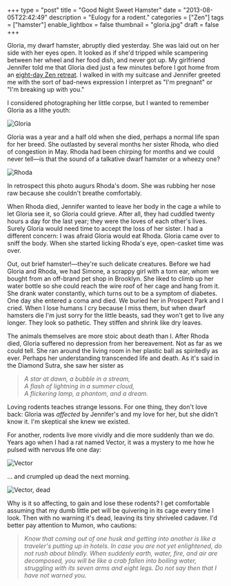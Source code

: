 +++
type = "post"
title = "Good Night Sweet Hamster"
date = "2013-08-05T22:42:49"
description = "Eulogy for a rodent."
categories = ["Zen"]
tags = ["hamster"]
enable_lightbox = false
thumbnail = "gloria.jpg"
draft = false
+++

<p>Gloria, my dwarf hamster, abruptly died yesterday. She was laid out on her side with her eyes open. It looked as if she'd tripped while scampering between her wheel and her food dish, and never got up. My girlfriend Jennifer told me that Gloria died just a few minutes before I got home from an <a href="/blog/training-ourselves-not-to-be-alone/">eight-day Zen retreat</a>. I walked in with my suitcase and Jennifer greeted me with the sort of bad-news expression I interpret as "I'm pregnant" or "I'm breaking up with you."</p>
<p>I considered photographing her little corpse, but I wanted to remember Gloria as a lithe youth:</p>
<p><img style="display:block; margin-left:auto; margin-right:auto;" src="gloria.jpg" alt="Gloria" title="Gloria" /></p>
<p>Gloria was a year and a half old when she died, perhaps a normal life span for her breed. She outlasted by several months her sister Rhoda, who died of congestion in May. Rhoda had been chirping for months and we could never tell&mdash;is that the sound of a talkative dwarf hamster or a wheezy one?</p>
<p><img style="display:block; margin-left:auto; margin-right:auto;" src="rhoda.jpg" alt="Rhoda" title="Rhoda" /></p>
<p>In retrospect this photo augurs Rhoda's doom. She was rubbing her nose raw because she couldn't breathe comfortably.</p>
<p>When Rhoda died, Jennifer wanted to leave her body in the cage a while to let Gloria see it, so Gloria could grieve. After all, they had cuddled twenty hours a day for the last year; they were the loves of each other's lives. Surely Gloria would need time to accept the loss of her sister. I had a different concern: I was afraid Gloria would eat Rhoda. Gloria came over to sniff the body. When she started licking Rhoda's eye, open-casket time was over.</p>
<p>Out, out brief hamster!&mdash;they're such delicate creatures. Before we had Gloria and Rhoda, we had Simone, a scrappy girl with a torn ear, whom we bought from an off-brand pet shop in Brooklyn. She liked to climb up her water bottle so she could reach the wire roof of her cage and hang from it. She drank water constantly, which turns out to be a symptom of diabetes. One day she entered a coma and died. We buried her in Prospect Park and I cried. When I lose humans I cry because I miss them, but when dwarf hamsters die I'm just sorry for the little beasts, sad they won't get to live any longer. They look so pathetic. They stiffen and shrink like dry leaves.</p>
<p>The animals themselves are more stoic about death than I. After Rhoda died, Gloria suffered no depression from her bereavement. Not as far as we could tell. She ran around the living room in her plastic ball as spiritedly as ever. Perhaps her understanding transcended life and death. As it's said in the Diamond Sutra, she saw her sister as</p>
<blockquote>
<p><em>A star at dawn, a bubble in a stream,</em><br />
<em>A flash of lightning in a summer cloud,</em><br />
<em>A flickering lamp, a phantom, and a dream.</em></p>
</blockquote>
<p>Loving rodents teaches strange lessons. For one thing, they don't love back: Gloria was <em>affected</em> by Jennifer's and my love for her, but she didn't know it. I'm skeptical she knew we existed.</p>
<p>For another, rodents live more vividly and die more suddenly than we do. Years ago when I had a rat named Vector, it was a mystery to me how he pulsed with nervous life one day:</p>
<p><img style="display:block; margin-left:auto; margin-right:auto;" src="vector.jpg" alt="Vector" title="Vector" /></p>
<p>... and crumpled up dead the next morning.</p>
<p><img style="display:block; margin-left:auto; margin-right:auto;" src="vector-dead.jpg" alt="Vector, dead" title="Vector, dead" /></p>
<p>Why is it so affecting, to gain and lose these rodents? I get comfortable assuming that my dumb little pet will be quivering in its cage every time I look. Then with no warning it's dead, leaving its tiny shriveled cadaver. I'd better pay attention to Mumon, who cautions:</p>
<blockquote>
<p><em>Know that coming out of one husk and getting into another is like a traveler's putting up in hotels. In case you are not yet enlightened, do not rush about blindly. When suddenly earth, water, fire, and air are decomposed, you will be like a crab fallen into boiling water, struggling with its seven arms and eight legs. Do not say then that I have not warned you.</em></p>
</blockquote>
    